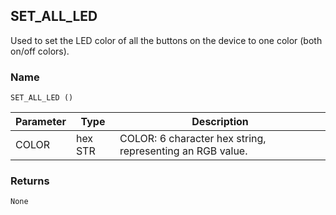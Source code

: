 ## SET\_ALL\_LED

Used to set the LED color of all the buttons on the device to one color (both on/off colors).

### Name

`SET_ALL_LED ()`


| Parameter | Type    | Description                                               |
| --------- | ------- | --------------------------------------------------------- |
| COLOR     | hex STR | COLOR: 6 character hex string, representing an RGB value. |


### Returns

`None`